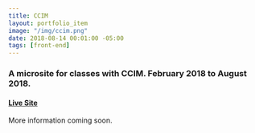 ```yaml
---
title: CCIM
layout: portfolio_item
image: "/img/ccim.png"
date: 2018-08-14 00:01:00 -05:00
tags: [front-end]
---
```


### A microsite for classes with CCIM. February 2018 to August 2018.
#### [Live Site](https://education.ccim.com/)

More information coming soon.
